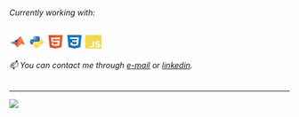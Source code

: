 ###### Currently working with:
<div style="display: inline-block">
  <img align="center" alt="MATLAB" height="25" width="30" src="https://raw.githubusercontent.com/devicons/devicon/master/icons/matlab/matlab-original.svg">
  <img align="center" alt="Python" height="25" width="30" src="https://raw.githubusercontent.com/devicons/devicon/master/icons/python/python-original.svg">
  <img align="center" alt="HTML" height="25" width="30" src="https://raw.githubusercontent.com/devicons/devicon/master/icons/html5/html5-original.svg">
  <img align="center" alt="CSS" height="25" width="30" src="https://raw.githubusercontent.com/devicons/devicon/master/icons/css3/css3-plain.svg">
  <img align="center" alt="JavaScript" height="25" width="30" src="https://raw.githubusercontent.com/devicons/devicon/master/icons/javascript/javascript-plain.svg">
</div>

###### 📫 You can contact me through <a href="mailto:loreaarao@gmail.com">e-mail</a> or <a href="https://www.linkedin.com/in/lorenaarao">linkedin</a>.

---

<div>
  <a href="https://github.com/loraran">
  <img height="150em" src="https://github-readme-stats.vercel.app/api?username=loraran&show_icons=true&theme=vue&include_all_commits=true&count_private=true"/>
  </a>
</div>
